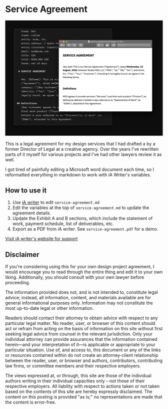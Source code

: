 # Service Agreement

![markdown and pdf screenshot](_img/screenshot.png)

This is a legal agreement for my design services that I had drafted a by a former Director of Legal at a creative agency. Over the years I've rewritten parts of it myself for various projects and I've had other lawyers review it as well. 

I got tired of painfully editing a Microsoft word document each time, so I reformatted everything in markdown to work with iA Writer's variables.

## How to use it
1. Use [iA writer](https://ia.net/writer) to edit `service-agreement.md`
2. Edit the variables at the top of `service-agreement.md` to update the agreement details.
3. Update the Exhibit A and B sections, which include the statement of work, payment schedule, list of deliverables, etc.
4. Export as a PDF from iA writer. See `service-agreement.pdf` for a demo.

[Visit iA writer's website for support](https://ia.net/writer/support)

## Disclaimer
If you're considering using this for your own design project agreement, I would encourage you to read through the entire thing and edit it to your own liking. Additionally, you should consult with your own lawyer before proceeding.

The information provided does not, and is not intended to, constitute legal advice; instead, all information, content, and materials available are for general informational purposes only. Information may not constitute the most up-to-date legal or other information.

Readers should contact their attorney to obtain advice with respect to any particular legal matter. No reader, user, or browser of this content should act or refrain from acting on the basis of information on this site without first seeking legal advice from counsel in the relevant jurisdiction. Only your individual attorney can provide assurances that the information contained herein—and your interpretation of it—is applicable or appropriate to your particular situation. Use of, and access to, this document or any of the links or resources contained within do not create an attorney-client relationship between the reader, user, or browser and authors, contributors, contributing law firms, or committee members and their respective employers. 

The views expressed at, or through, this site are those of the individual authors writing in their individual capacities only – not those of their respective employers. All liability with respect to actions taken or not taken based on the contents of this site are hereby expressly disclaimed. The content on this posting is provided "as is;" no representations are made that the content is error-free.